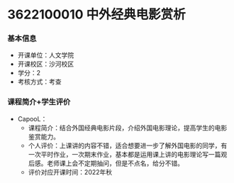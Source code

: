 # 3622100010 中外经典电影赏析

### 基本信息
- 开课单位：人文学院
- 开课校区：沙河校区
- 学分：2
- 考核方式：考查

### 课程简介+学生评价
- CapooL：
  - 课程简介：结合外国经典电影片段，介绍外国电影理论，提高学生的电影鉴赏能力。
  - 个人评价：上课讲的内容不错，适合想要进一步了解外国电影的同学，有一次平时作业，一次期末作业，基本都是运用课上讲的电影理论写一篇观后感。老师课上会不定期抽问，但是不点名，给分不错。
  - 评价对应开课时间：2022年秋
